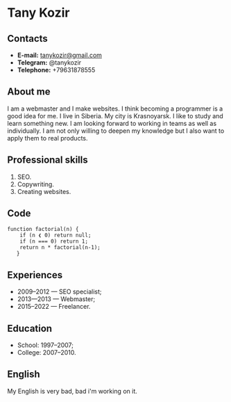 # Tany Kozir
## Contacts
* **E-mail:** tanykozir@gmail.com
* **Telegram:** @tanykozir
* **Telephone:** +79631878555
## About me
I am a webmaster and I make websites. I think becoming a programmer is a good idea for me. I live in Siberia. My city is Krasnoyarsk. I like to study and learn something new. I am looking forward to working in teams as well as individually. I am not only willing to deepen my knowledge but I also want to apply them to real products.
## Professional skills
1. SEO.
2. Copywriting.
3. Сreating websites.
## Code
```
function factorial(n) {
    if (n ❮ 0) return null;
    if (n === 0) return 1;
    return n * factorial(n-1);
   }
```
## Experiences
* 2009–2012 — SEO specialist;
* 2013—2013 — Webmaster;
* 2015–2022 — Freelancer.
## Education
* School: 1997–2007;
* College: 2007–2010.
## English
My English is very bad, bad i'm working on it.